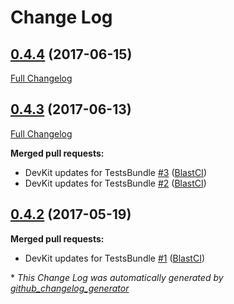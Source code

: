 # Change Log

## [0.4.4](https://github.com/blast-project/TestsBundle/tree/0.4.4) (2017-06-15)
[Full Changelog](https://github.com/blast-project/TestsBundle/compare/0.4.3...0.4.4)

## [0.4.3](https://github.com/blast-project/TestsBundle/tree/0.4.3) (2017-06-13)
[Full Changelog](https://github.com/blast-project/TestsBundle/compare/0.4.2...0.4.3)

**Merged pull requests:**

- DevKit updates for TestsBundle [\#3](https://github.com/blast-project/TestsBundle/pull/3) ([BlastCI](https://github.com/BlastCI))
- DevKit updates for TestsBundle [\#2](https://github.com/blast-project/TestsBundle/pull/2) ([BlastCI](https://github.com/BlastCI))

## [0.4.2](https://github.com/blast-project/TestsBundle/tree/0.4.2) (2017-05-19)
**Merged pull requests:**

- DevKit updates for TestsBundle [\#1](https://github.com/blast-project/TestsBundle/pull/1) ([BlastCI](https://github.com/BlastCI))



\* *This Change Log was automatically generated by [github_changelog_generator](https://github.com/skywinder/Github-Changelog-Generator)*